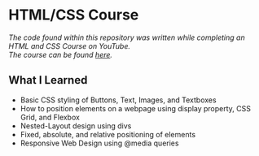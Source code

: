 # HTML/CSS Course

*The code found within this repository was written while completing an HTML and CSS Course on YouTube.* <br>
*The course can be found [here](https://www.youtube.com/watch?v=G3e-cpL7ofc).*

## What I Learned
- Basic CSS styling of Buttons, Text, Images, and Textboxes
- How to position elements on a webpage using display property, CSS Grid, and Flexbox
- Nested-Layout design using divs
- Fixed, absolute, and relative positioning of elements
- Responsive Web Design using @media queries